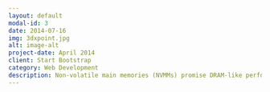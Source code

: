 ```yaml
---
layout: default
modal-id: 3
date: 2014-07-16
img: 3dxpoint.jpg
alt: image-alt
project-date: April 2014
client: Start Bootstrap
category: Web Development
description: Non-volatile main memories (NVMMs) promise DRAM-like performance, persistence, and high density. Taking full advantage of the benefits of NVMMs will require changes in system software. We investigate various problems in using NVMMs in different systems.
---
```

